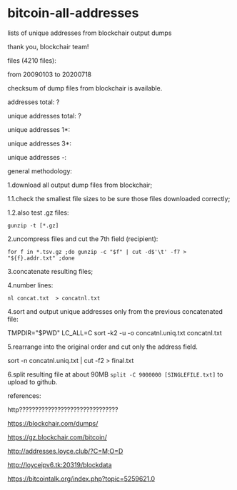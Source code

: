# bitcoin-all-addresses
lists of unique addresses from blockchair output dumps

thank you, blockchair team!

files (4210 files):

from 20090103 to 20200718

checksum of dump files from blockchair is available.


addresses total: ?

unique addresses total: ?

unique addresses 1*:

unique addresses 3*:

unique addresses *-*:

general methodology:

1.download all output dump files from blockchair;

1.1.check the smallest file sizes to be sure those files downloaded correctly;

1.2.also test .gz files:

    gunzip -t [*.gz]

2.uncompress files and cut the 7th field (recipient):

    for f in *.tsv.gz ;do gunzip -c "$f" | cut -d$'\t' -f7 > "${f}.addr.txt" ;done

3.concatenate resulting files;

4.number lines:

    nl concat.txt  > concatnl.txt

4.sort and output unique addresses only from the previous concatenated file:

   TMPDIR="$PWD" LC_ALL=C sort -k2 -u -o concatnl.uniq.txt concatnl.txt

5.rearrange into the original order and cut only the address field.

   sort -n concatnl.uniq.txt | cut -f2 > final.txt

6.split resulting file at about 90MB `split -C 9000000 [SINGLEFILE.txt]` to upload to github.

references:

http???????????????????????????????

https://blockchair.com/dumps/

https://gz.blockchair.com/bitcoin/

http://addresses.loyce.club/?C=M;O=D

http://loyceipv6.tk:20319/blockdata

https://bitcointalk.org/index.php?topic=5259621.0
